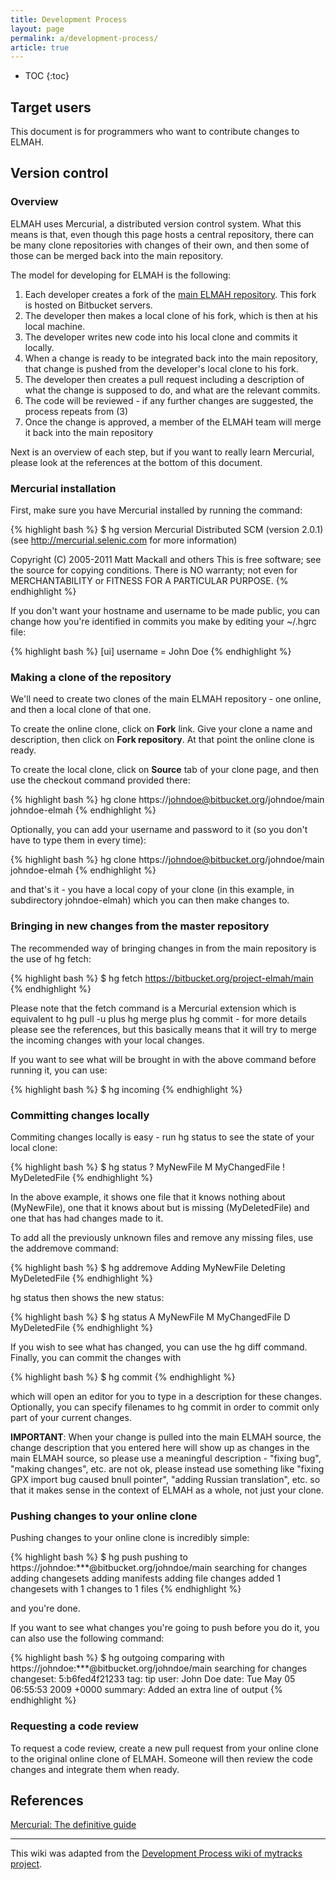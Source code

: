 ```yaml
---
title: Development Process
layout: page
permalink: a/development-process/
article: true
---
```


* TOC
{:toc}

## Target users

This document is for programmers who want to contribute changes to ELMAH.

## Version control

### Overview

ELMAH uses Mercurial, a distributed version control system. What this means is that, even though this page hosts a central repository, there can be many clone repositories with changes of their own, and then some of those can be merged back into the main repository.

The model for developing for ELMAH is the following:

1. Each developer creates a fork of the [main ELMAH repository](https://bitbucket.org/project-elmah/main). This fork is hosted on Bitbucket servers.
2. The developer then makes a local clone of his fork, which is then at his local machine.
3. The developer writes new code into his local clone and commits it locally.
4. When a change is ready to be integrated back into the main repository, that change is pushed from the developer's local clone to his fork.
5. The developer then creates a pull request including a description of what the change is supposed to do, and what are the relevant commits.
6. The code will be reviewed - if any further changes are suggested, the process repeats from (3)
7. Once the change is approved, a member of the ELMAH team will merge it back into the main repository

Next is an overview of each step, but if you want to really learn Mercurial, please look at the references at the bottom of this document.

### Mercurial installation

First, make sure you have Mercurial installed by running the command:

{% highlight bash %}
$ hg version
Mercurial Distributed SCM (version 2.0.1)
(see http://mercurial.selenic.com for more information)

Copyright (C) 2005-2011 Matt Mackall and others
This is free software; see the source for copying conditions. There is NO
warranty; not even for MERCHANTABILITY or FITNESS FOR A PARTICULAR PURPOSE.
{% endhighlight %}

If you don't want your hostname and username to be made public, you can change how you're identified in commits you make by editing your ~/.hgrc file:

{% highlight bash %}
[ui]
username = John Doe
{% endhighlight %}

### Making a clone of the repository

We'll need to create two clones of the main ELMAH repository - one online, and then a local clone of that one.

To create the online clone, click on **Fork** link. Give your clone a name and description, then click on **Fork repository**. At that point the online clone is ready.

To create the local clone, click on **Source** tab of your clone page, and then use the checkout command provided there:

{% highlight bash %}
hg clone https://johndoe@bitbucket.org/johndoe/main johndoe-elmah
{% endhighlight %}

Optionally, you can add your username and password to it (so you don't have to type them in every time):

{% highlight bash %}
hg clone https://johndoe@bitbucket.org/johndoe/main johndoe-elmah
{% endhighlight %}

and that's it - you have a local copy of your clone (in this example, in subdirectory johndoe-elmah) which you can then make changes to.

### Bringing in new changes from the master repository

The recommended way of bringing changes in from the main repository is the use of hg fetch:

{% highlight bash %}
$ hg fetch https://bitbucket.org/project-elmah/main
{% endhighlight %}

Please note that the fetch command is a Mercurial extension which is equivalent to hg pull -u plus hg merge plus hg commit - for more details please see the references, but this basically means that it will try to merge the incoming changes with your local changes.

If you want to see what will be brought in with the above command before running it, you can use:

{% highlight bash %}
$ hg incoming
{% endhighlight %}

### Committing changes locally

Commiting changes locally is easy - run hg status to see the state of your local clone:

{% highlight bash %}
$ hg status
?  MyNewFile
M  MyChangedFile
!  MyDeletedFile
{% endhighlight %}

In the above example, it shows one file that it knows nothing about (MyNewFile), one that it knows about but is missing (MyDeletedFile) and one that has had changes made to it.

To add all the previously unknown files and remove any missing files, use the addremove command:

{% highlight bash %}
$ hg addremove
Adding MyNewFile
Deleting MyDeletedFile
{% endhighlight %}

hg status then shows the new status:

{% highlight bash %}
$ hg status
A  MyNewFile
M  MyChangedFile
D  MyDeletedFile
{% endhighlight %}

If you wish to see what has changed, you can use the hg diff command. Finally, you can commit the changes with

{% highlight bash %}
$ hg commit
{% endhighlight %}

which will open an editor for you to type in a description for these changes. Optionally, you can specify filenames to hg commit in order to commit only part of your current changes.

**IMPORTANT**: When your change is pulled into the main ELMAH source, the change description that you entered here will show up as changes in the main ELMAH source, so please use a meaningful description - "fixing bug", "making changes", etc. are not ok, please instead use something like "fixing GPX import bug caused bnull pointer", "adding Russian translation", etc. so that it makes sense in the context of ELMAH as a whole, not just your clone.

### Pushing changes to your online clone

Pushing changes to your online clone is incredibly simple:

{% highlight bash %}
$ hg push
pushing to https://johndoe:***@bitbucket.org/johndoe/main
searching for changes
adding changesets
adding manifests
adding file changes
added 1 changesets with 1 changes to 1 files
{% endhighlight %}

and you're done.

If you want to see what changes you're going to push before you do it, you can also use the following command:

{% highlight bash %}
$ hg outgoing
comparing with https://johndoe:***@bitbucket.org/johndoe/main
searching for changes
changeset:   5:b6fed4f21233
tag:         tip
user:        John Doe
date:        Tue May 05 06:55:53 2009 +0000
summary:     Added an extra line of output
{% endhighlight %}

### Requesting a code review

To request a code review, create a new pull request from your online clone to the original online clone of ELMAH. Someone will then review the code changes and integrate them when ready.

## References

[Mercurial: The definitive guide](http://hgbook.red-bean.com/)

<hr/>

This wiki was adapted from the [Development Process wiki of mytracks project](http://code.google.com/p/mytracks/wiki/DevelopmentProcess).
